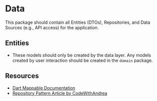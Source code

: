 
# Data

This package should contain all Entities (DTOs), Repositories, and Data Sources (e.g., API access) for the application.

## Entities

- These models should only be created by the data layer. Any models created by user interaction
  should be created in the `domain` package.

## Resources

- [Dart Mappable Documentation](https://pub.dev/documentation/dart_mappable/latest/topics/Introduction-topic.html)
- [Repository Pattern Article by CodeWithAndrea](https://codewithandrea.com/articles/flutter-repository-pattern/)
